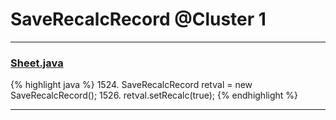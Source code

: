 # SaveRecalcRecord @Cluster 1

***

### [Sheet.java](https://searchcode.com/codesearch/view/15642365/)
{% highlight java %}
1524. SaveRecalcRecord retval = new SaveRecalcRecord();
1526. retval.setRecalc(true);
{% endhighlight %}

***

